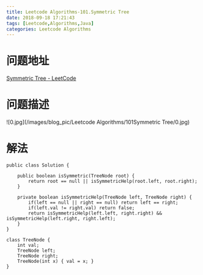 ```yaml
---
title: Leetcode Algorithms-101.Symmetric Tree
date: 2018-09-18 17:21:43
tags: [Leetcode,Algorithms,Java]
categories: Leetcode Algorithms
---
```


# 问题地址

[Symmetric Tree - LeetCode](https://leetcode.com/problems/symmetric-tree/description/)

# 问题描述

![0.jpg](/images/blog_pic/Leetcode Algorithms/101Symmetric Tree/0.jpg)

<!-- more -->

# 解法

```
public class Solution {

    public boolean isSymmetric(TreeNode root) {
        return root == null || isSymmetricHelp(root.left, root.right);
    }

    private boolean isSymmetricHelp(TreeNode left, TreeNode right) {
        if(left == null || right == null) return left == right;
        if(left.val != right.val) return false;
        return isSymmetricHelp(left.left, right.right) && isSymmetricHelp(left.right, right.left);
    }
}

class TreeNode {
    int val;
    TreeNode left;
    TreeNode right;
    TreeNode(int x) { val = x; }
}
```